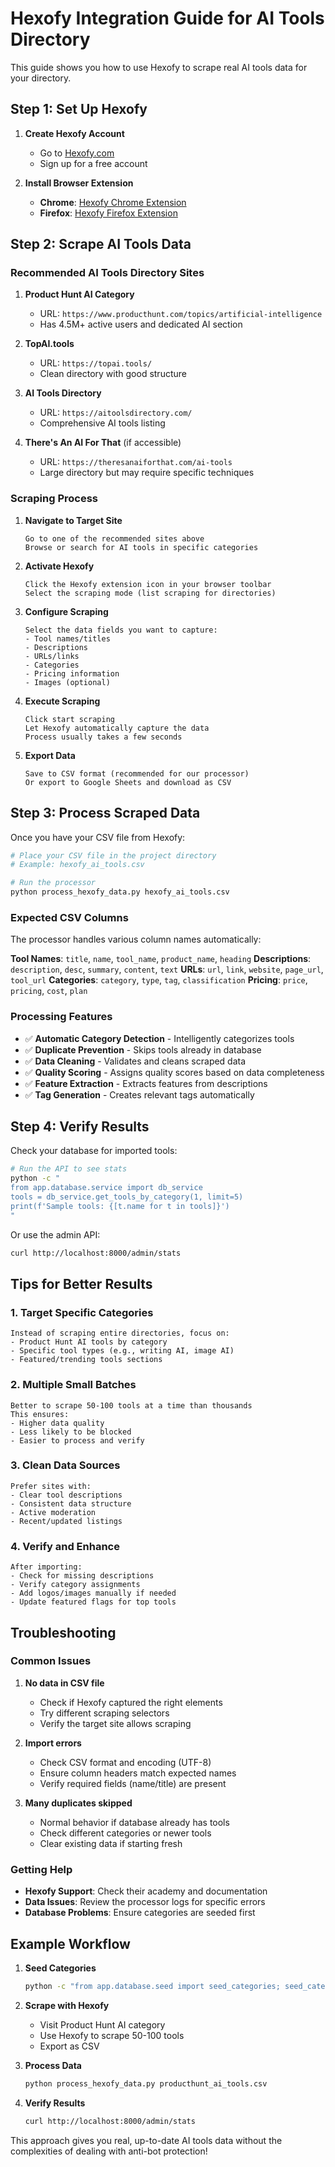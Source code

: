 # Hexofy Integration Guide for AI Tools Directory

This guide shows you how to use Hexofy to scrape real AI tools data for your directory.

## Step 1: Set Up Hexofy

1. **Create Hexofy Account**
   - Go to [Hexofy.com](https://hexofy.com)
   - Sign up for a free account

2. **Install Browser Extension**
   - **Chrome**: [Hexofy Chrome Extension](https://chromewebstore.google.com/detail/hexofy-scraper-web-scrapi/bmcfkceaciejniimbpekgcgkodlgfadj)
   - **Firefox**: [Hexofy Firefox Extension](https://addons.mozilla.org/en-US/firefox/addon/hexofy/)

## Step 2: Scrape AI Tools Data

### Recommended AI Tools Directory Sites

1. **Product Hunt AI Category**
   - URL: `https://www.producthunt.com/topics/artificial-intelligence`
   - Has 4.5M+ active users and dedicated AI section

2. **TopAI.tools**
   - URL: `https://topai.tools/`
   - Clean directory with good structure

3. **AI Tools Directory**
   - URL: `https://aitoolsdirectory.com/`
   - Comprehensive AI tools listing

4. **There's An AI For That** (if accessible)
   - URL: `https://theresanaiforthat.com/ai-tools`
   - Large directory but may require specific techniques

### Scraping Process

1. **Navigate to Target Site**
   ```
   Go to one of the recommended sites above
   Browse or search for AI tools in specific categories
   ```

2. **Activate Hexofy**
   ```
   Click the Hexofy extension icon in your browser toolbar
   Select the scraping mode (list scraping for directories)
   ```

3. **Configure Scraping**
   ```
   Select the data fields you want to capture:
   - Tool names/titles
   - Descriptions
   - URLs/links
   - Categories
   - Pricing information
   - Images (optional)
   ```

4. **Execute Scraping**
   ```
   Click start scraping
   Let Hexofy automatically capture the data
   Process usually takes a few seconds
   ```

5. **Export Data**
   ```
   Save to CSV format (recommended for our processor)
   Or export to Google Sheets and download as CSV
   ```

## Step 3: Process Scraped Data

Once you have your CSV file from Hexofy:

```bash
# Place your CSV file in the project directory
# Example: hexofy_ai_tools.csv

# Run the processor
python process_hexofy_data.py hexofy_ai_tools.csv
```

### Expected CSV Columns

The processor handles various column names automatically:

**Tool Names**: `title`, `name`, `tool_name`, `product_name`, `heading`
**Descriptions**: `description`, `desc`, `summary`, `content`, `text`
**URLs**: `url`, `link`, `website`, `page_url`, `tool_url`
**Categories**: `category`, `type`, `tag`, `classification`
**Pricing**: `price`, `pricing`, `cost`, `plan`

### Processing Features

- ✅ **Automatic Category Detection** - Intelligently categorizes tools
- ✅ **Duplicate Prevention** - Skips tools already in database
- ✅ **Data Cleaning** - Validates and cleans scraped data
- ✅ **Quality Scoring** - Assigns quality scores based on data completeness
- ✅ **Feature Extraction** - Extracts features from descriptions
- ✅ **Tag Generation** - Creates relevant tags automatically

## Step 4: Verify Results

Check your database for imported tools:

```bash
# Run the API to see stats
python -c "
from app.database.service import db_service
tools = db_service.get_tools_by_category(1, limit=5)
print(f'Sample tools: {[t.name for t in tools]}')
"
```

Or use the admin API:
```bash
curl http://localhost:8000/admin/stats
```

## Tips for Better Results

### 1. Target Specific Categories
```
Instead of scraping entire directories, focus on:
- Product Hunt AI tools by category
- Specific tool types (e.g., writing AI, image AI)
- Featured/trending tools sections
```

### 2. Multiple Small Batches
```
Better to scrape 50-100 tools at a time than thousands
This ensures:
- Higher data quality
- Less likely to be blocked
- Easier to process and verify
```

### 3. Clean Data Sources
```
Prefer sites with:
- Clear tool descriptions
- Consistent data structure
- Active moderation
- Recent/updated listings
```

### 4. Verify and Enhance
```
After importing:
- Check for missing descriptions
- Verify category assignments
- Add logos/images manually if needed
- Update featured flags for top tools
```

## Troubleshooting

### Common Issues

1. **No data in CSV file**
   - Check if Hexofy captured the right elements
   - Try different scraping selectors
   - Verify the target site allows scraping

2. **Import errors**
   - Check CSV format and encoding (UTF-8)
   - Ensure column headers match expected names
   - Verify required fields (name/title) are present

3. **Many duplicates skipped**
   - Normal behavior if database already has tools
   - Check different categories or newer tools
   - Clear existing data if starting fresh

### Getting Help

- **Hexofy Support**: Check their academy and documentation
- **Data Issues**: Review the processor logs for specific errors
- **Database Problems**: Ensure categories are seeded first

## Example Workflow

1. **Seed Categories**
   ```bash
   python -c "from app.database.seed import seed_categories; seed_categories()"
   ```

2. **Scrape with Hexofy**
   - Visit Product Hunt AI category
   - Use Hexofy to scrape 50-100 tools
   - Export as CSV

3. **Process Data**
   ```bash
   python process_hexofy_data.py producthunt_ai_tools.csv
   ```

4. **Verify Results**
   ```bash
   curl http://localhost:8000/admin/stats
   ```

This approach gives you real, up-to-date AI tools data without the complexities of dealing with anti-bot protection!